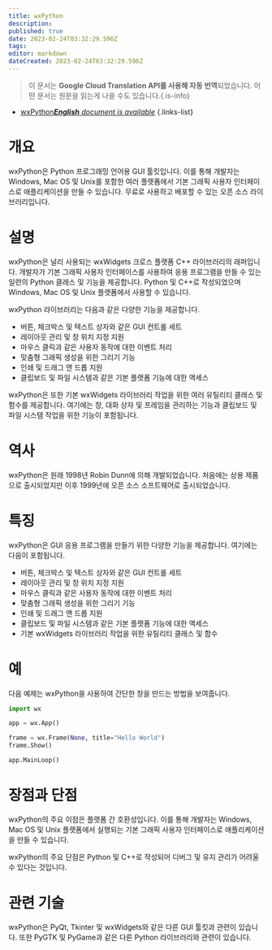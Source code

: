 ```yaml
---
title: wxPython
description: 
published: true
date: 2023-02-24T03:32:29.596Z
tags: 
editor: markdown
dateCreated: 2023-02-24T03:32:29.596Z
---
```


> 이 문서는 **Google Cloud Translation API를 사용해 자동 번역**되었습니다.
어떤 문서는 원문을 읽는게 나을 수도 있습니다.{.is-info}



- [wxPython***English** document is available*](/en/Knowledge-base/Dictionary/wxpython)
{.links-list}



# 개요
wxPython은 Python 프로그래밍 언어용 GUI 툴킷입니다. 이를 통해 개발자는 Windows, Mac OS 및 Unix를 포함한 여러 플랫폼에서 기본 그래픽 사용자 인터페이스로 애플리케이션을 만들 수 있습니다. 무료로 사용하고 배포할 수 있는 오픈 소스 라이브러리입니다.

# 설명
wxPython은 널리 사용되는 wxWidgets 크로스 플랫폼 C++ 라이브러리의 래퍼입니다. 개발자가 기본 그래픽 사용자 인터페이스를 사용하여 응용 프로그램을 만들 수 있는 일련의 Python 클래스 및 기능을 제공합니다. Python 및 C++로 작성되었으며 Windows, Mac OS 및 Unix 플랫폼에서 사용할 수 있습니다.

wxPython 라이브러리는 다음과 같은 다양한 기능을 제공합니다.

- 버튼, 체크박스 및 텍스트 상자와 같은 GUI 컨트롤 세트
- 레이아웃 관리 및 창 위치 지정 지원
- 마우스 클릭과 같은 사용자 동작에 대한 이벤트 처리
- 맞춤형 그래픽 생성을 위한 그리기 기능
- 인쇄 및 드래그 앤 드롭 지원
- 클립보드 및 파일 시스템과 같은 기본 플랫폼 기능에 대한 액세스

wxPython은 또한 기본 wxWidgets 라이브러리 작업을 위한 여러 유틸리티 클래스 및 함수를 제공합니다. 여기에는 창, 대화 상자 및 프레임을 관리하는 기능과 클립보드 및 파일 시스템 작업을 위한 기능이 포함됩니다.

# 역사
wxPython은 원래 1998년 Robin Dunn에 의해 개발되었습니다. 처음에는 상용 제품으로 출시되었지만 이후 1999년에 오픈 소스 소프트웨어로 출시되었습니다.

# 특징
wxPython은 GUI 응용 프로그램을 만들기 위한 다양한 기능을 제공합니다. 여기에는 다음이 포함됩니다.

- 버튼, 체크박스 및 텍스트 상자와 같은 GUI 컨트롤 세트
- 레이아웃 관리 및 창 위치 지정 지원
- 마우스 클릭과 같은 사용자 동작에 대한 이벤트 처리
- 맞춤형 그래픽 생성을 위한 그리기 기능
- 인쇄 및 드래그 앤 드롭 지원
- 클립보드 및 파일 시스템과 같은 기본 플랫폼 기능에 대한 액세스
- 기본 wxWidgets 라이브러리 작업을 위한 유틸리티 클래스 및 함수

# 예
다음 예제는 wxPython을 사용하여 간단한 창을 만드는 방법을 보여줍니다.

```python
import wx

app = wx.App()

frame = wx.Frame(None, title="Hello World")
frame.Show()

app.MainLoop()
```

# 장점과 단점
wxPython의 주요 이점은 플랫폼 간 호환성입니다. 이를 통해 개발자는 Windows, Mac OS 및 Unix 플랫폼에서 실행되는 기본 그래픽 사용자 인터페이스로 애플리케이션을 만들 수 있습니다.

wxPython의 주요 단점은 Python 및 C++로 작성되어 디버그 및 유지 관리가 어려울 수 있다는 것입니다.

# 관련 기술
wxPython은 PyQt, Tkinter 및 wxWidgets와 같은 다른 GUI 툴킷과 관련이 있습니다. 또한 PyGTK 및 PyGame과 같은 다른 Python 라이브러리와 관련이 있습니다.